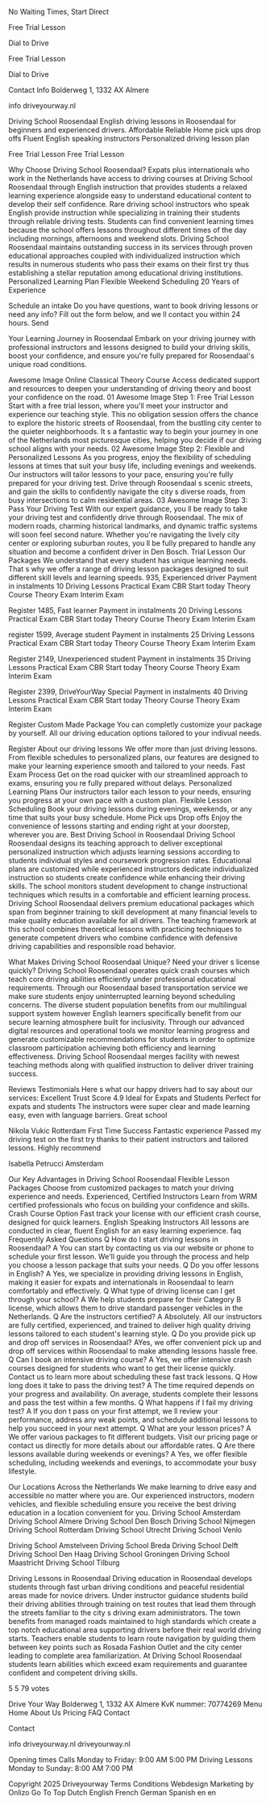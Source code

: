 No Waiting Times, Start Direct

Free Trial Lesson

 Dial to Drive

Free Trial Lesson

 Dial to Drive

 Contact Info
 Bolderweg 1, 1332 AX Almere

 info driveyourway.nl

 Driving School Roosendaal
English driving lessons in Roosendaal for beginners and experienced drivers.
 Affordable Reliable
 Home pick ups drop offs
 Fluent English speaking instructors
 Personalized driving lesson plan

 Free Trial Lesson 
 Free Trial Lesson 

 Why Choose Driving School Roosendaal?
Expats plus internationals who work in the Netherlands have access to driving courses at Driving School Roosendaal through English instruction that provides students a relaxed learning experience alongside easy to understand educational content to develop their self confidence. Rare driving school instructors who speak English provide instruction while specializing in training their students through reliable driving tests. Students can find convenient learning times because the school offers lessons throughout different times of the day including mornings, afternoons and weekend slots. Driving School Roosendaal maintains outstanding success in its services through proven educational approaches coupled with individualized instruction which results in numerous students who pass their exams on their first try thus establishing a stellar reputation among educational driving institutions.
 Personalized Learning Plan
 Flexible Weekend Scheduling
 20 Years of Experience

 Schedule an intake
Do you have questions, want to book driving lessons or need any info? Fill out the form below, and we ll contact you within 24 hours.
Send

 Your Learning Journey in Roosendaal
Embark on your driving journey with professional instructors and lessons designed to build your driving skills, boost your confidence, and ensure you're fully prepared for Roosendaal's unique road conditions. 

Awesome Image
 Online Classical Theory Course
Access dedicated support and resources to deepen your understanding of driving theory and boost your confidence on the road.
01
Awesome Image
 Step 1: Free Trial Lesson 
Start with a free trial lesson, where you'll meet your instructor and experience our teaching style. This no obligation session offers the chance to explore the historic streets of Roosendaal, from the bustling city center to the quieter neighborhoods. It s a fantastic way to begin your journey in one of the Netherlands most picturesque cities, helping you decide if our driving school aligns with your needs. 
02
Awesome Image
 Step 2: Flexible and Personalized Lessons 
As you progress, enjoy the flexibility of scheduling lessons at times that suit your busy life, including evenings and weekends. Our instructors will tailor lessons to your pace, ensuring you're fully prepared for your driving test. Drive through Roosendaal s scenic streets, and gain the skills to confidently navigate the city s diverse roads, from busy intersections to calm residential areas. 
03
Awesome Image
 Step 3: Pass Your Driving Test 
With our expert guidance, you ll be ready to take your driving test and confidently drive through Roosendaal. The mix of modern roads, charming historical landmarks, and dynamic traffic systems will soon feel second nature. Whether you're navigating the lively city center or exploring suburban routes, you ll be fully prepared to handle any situation and become a confident driver in Den Bosch.
Trial Lesson
 Our Packages 
We understand that every student has unique learning needs. That s why we offer a range of driving lesson packages designed to suit different skill levels and learning speeds.
 935, 
 Experienced driver
Payment in instalments
 10 Driving Lessons
 Practical Exam CBR
 Start today
 Theory Course
 Theory Exam
 Interim Exam

Register
 1485, 
 Fast learner
Payment in instalments
 20 Driving Lessons
 Practical Exam CBR
 Start today
 Theory Course
 Theory Exam
 Interim Exam

register
 1599, 
 Average student
Payment in instalments
 25 Driving Lessons
 Practical Exam CBR
 Start today
 Theory Course
 Theory Exam
 Interim Exam

Register
 2149, 
 Unexperienced student
Payment in instalments
 35 Driving Lessons
 Practical Exam CBR
 Start today
 Theory Course
 Theory Exam
 Interim Exam

Register
 2399, 
 DriveYourWay Special
Payment in instalments
 40 Driving Lessons
 Practical Exam CBR
 Start today
 Theory Course
 Theory Exam
 Interim Exam

Register
 Custom Made Package
 You can completly customize your package by yourself. All our driving education options tailored to your indivual needs.

Register
 About our driving lessons
We offer more than just driving lessons. From flexible schedules to personalized plans, our features are designed to make your learning experience smooth and tailored to your needs. 
 Fast Exam Process
Get on the road quicker with our streamlined approach to exams, ensuring you re fully prepared without delays.
 Personalized Learning Plans
Our instructors tailor each lesson to your needs, ensuring you progress at your own pace with a custom plan.
 Flexible Lesson Scheduling
Book your driving lessons during evenings, weekends, or any time that suits your busy schedule. 
 Home Pick ups Drop offs
Enjoy the convenience of lessons starting and ending right at your doorstep, wherever you are.
 Best Driving School in Roosendaal
Driving School Roosendaal designs its teaching approach to deliver exceptional personalized instruction which adjusts learning sessions according to students individual styles and coursework progression rates. Educational plans are customized while experienced instructors dedicate individualized instruction so students create confidence while enhancing their driving skills. The school monitors student development to change instructional techniques which results in a comfortable and efficient learning process. Driving School Roosendaal delivers premium educational packages which span from beginner training to skill development at many financial levels to make quality education available for all drivers. The teaching framework at this school combines theoretical lessons with practicing techniques to generate competent drivers who combine confidence with defensive driving capabilities and responsible road behavior.

 What Makes Driving School Roosendaal Unique?
Need your driver s license quickly? Driving School Roosendaal operates quick crash courses which teach core driving abilities efficiently under professional educational requirements. Through our Roosendaal based transportation service we make sure students enjoy uninterrupted learning beyond scheduling concerns. The diverse student population benefits from our multilingual support system however English learners specifically benefit from our secure learning atmosphere built for inclusivity. Through our advanced digital resources and operational tools we monitor learning progress and generate customizable recommendations for students in order to optimize classroom participation achieving both efficiency and learning effectiveness. Driving School Roosendaal merges facility with newest teaching methods along with qualified instruction to deliver driver training success.

 Reviews Testimonials
Here s what our happy drivers had to say about our services:
 Excellent
Trust Score 4.9
 Ideal for Expats and Students
Perfect for expats and students The instructors were super clear and made learning easy, even with language barriers. Great school

 Nikola Vukic
 Rotterdam
 First Time Success
Fantastic experience Passed my driving test on the first try thanks to their patient instructors and tailored lessons. Highly recommend

 Isabella Petrucci
 Amsterdam

 Our Key Advantages in Driving School Roosendaal
 Flexible Lesson Packages 
Choose from customized packages to match your driving experience and needs. 
 Experienced, Certified Instructors 
Learn from WRM certified professionals who focus on building your confidence and skills. 
 Crash Course Option 
Fast track your license with our efficient crash course, designed for quick learners. 
 English Speaking Instructors 
All lessons are conducted in clear, fluent English for an easy learning experience. 
faq
 Frequently Asked Questions
 Q How do I start driving lessons in Roosendaal?
A You can start by contacting us via our website or phone to schedule your first lesson. We'll guide you through the process and help you choose a lesson package that suits your needs.
 Q Do you offer lessons in English? 
A Yes, we specialize in providing driving lessons in English, making it easier for expats and internationals in Roosendaal to learn comfortably and effectively. 
 Q What type of driving license can I get through your school? 
A We help students prepare for their Category B license, which allows them to drive standard passenger vehicles in the Netherlands. 
 Q Are the instructors certified?
A Absolutely. All our instructors are fully certified, experienced, and trained to deliver high quality driving lessons tailored to each student's learning style. 
 Q Do you provide pick up and drop off services in Roosendaal?
AYes, we offer convenient pick up and drop off services within Roosendaal to make attending lessons hassle free.
 Q Can I book an intensive driving course? 
A Yes, we offer intensive crash courses designed for students who want to get their license quickly. Contact us to learn more about scheduling these fast track lessons. 
 Q How long does it take to pass the driving test?
A The time required depends on your progress and availability. On average, students complete their lessons and pass the test within a few months. 
 Q What happens if I fail my driving test?
A If you don t pass on your first attempt, we ll review your performance, address any weak points, and schedule additional lessons to help you succeed in your next attempt. 
 Q What are your lesson prices?
A We offer various packages to fit different budgets. Visit our pricing page or contact us directly for more details about our affordable rates. 
 Q Are there lessons available during weekends or evenings?
A Yes, we offer flexible scheduling, including weekends and evenings, to accommodate your busy lifestyle. 

 Our Locations Across the Netherlands
We make learning to drive easy and accessible no matter where you are. Our experienced instructors, modern vehicles, and flexible scheduling ensure you receive the best driving education in a location convenient for you. 
 Driving School Amsterdam
 Driving School Almere
 Driving School Den Bosch
 Driving School Nijmegen
 Driving School Rotterdam
 Driving School Utrecht
 Driving School Venlo

 Driving School Amstelveen
 Driving School Breda
 Driving School Delft
 Driving School Den Haag 
 Driving School Groningen
 Driving School Maastricht
 Driving School Tilburg

 Driving Lessons in Roosendaal
Driving education in Roosendaal develops students through fast urban driving conditions and peaceful residential areas made for novice drivers. Under instructor guidance students build their driving abilities through training on test routes that lead them through the streets familiar to the city s driving exam administrators. The town benefits from managed roads maintained to high standards which create a top notch educational area supporting drivers before their real world driving starts. Teachers enable students to learn route navigation by guiding them between key points such as Rosada Fashion Outlet and the city center leading to complete area familiarization. At Driving School Roosendaal students learn abilities which exceed exam requirements and guarantee confident and competent driving skills.

5 5 79 votes 

Drive Your Way Bolderweg 1, 1332 AX Almere KvK nummer: 70774269 
 Menu
 Home 
 About Us 
 Pricing 
 FAQ 
 Contact 

 Contact

 info driveyourway.nl
 driveyourway.nl 

 Opening times
 Calls
 Monday to Friday: 9:00 AM 5:00 PM
 Driving Lessons
 Monday to Sunday: 8:00 AM 7:00 PM

 Copyright 2025 Driveyourway Terms Conditions Webdesign Marketing by Onlizo
Go To Top
 Dutch English French German Spanish
en en